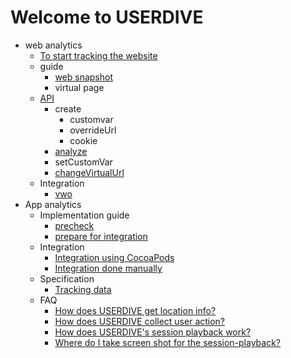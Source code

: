 # Welcome to USERDIVE

- web analytics
    - [To start tracking the website](./web/devguide/javascript/index.md)
    - guide
        - [web snapshot](./web/guide/snapshot.md)
        - virtual page
    - [API](./web/devguide/javascript/api/index.md)
        - create
            - customvar
            - overrideUrl
            - cookie
        - [analyze](./web/devguide/javascript/api/analyze.md)
        - setCustomVar
        - [changeVirtualUrl](./web/devguide/javascript/api/changevirtualurl.md)
    - Integration
        - [vwo](./web/devguide/integration/vwo.md)
- App analytics
    - Implementation guide
        - [precheck](./apps/devguide/precheck.md)
        - [prepare for integration](./apps/devguide/prepare.md)
    - Integration
        - [Integration using CocoaPods](./apps/devguide/integration.md)
        - [Integration done manually](./apps/devguide/integration_manual.md)
    - Specification
        - [Tracking data](./apps/devguide/tracking_data.md)
    - FAQ
        - [How does USERDIVE get location info?](./apps/devguide/faq/country_region.md)
        - [How does USERDIVE collect user action?](./apps/devguide/faq/)
        - [How does USERDIVE's session playback work?](./apps/devguide/faq/sessionplayback.md)
        - [Where do I take screen shot for the session-playback?](./apps/devguide/faq/screenshot.md)
